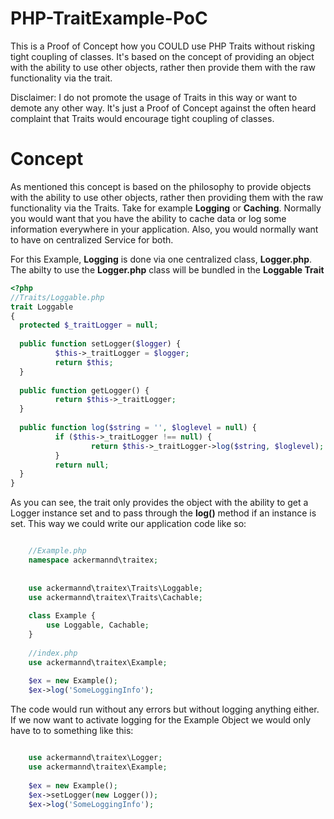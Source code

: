 PHP-TraitExample-PoC
====================

This is a Proof of Concept how you COULD use PHP Traits without risking tight coupling of classes. It's based on the concept of providing an object with the ability to use other objects, rather then provide them with the raw functionality via the trait.

Disclaimer: I do not promote the usage of Traits in this way or want to demote any other way. It's just a Proof of Concept against the often heard complaint that Traits would encourage tight coupling of classes. 

Concept
=======
As mentioned this concept is based on the philosophy to provide objects with the ability to use other objects, rather then providing them with the raw functionality via the Traits. Take for example __Logging__ or __Caching__. Normally you would want that you have the ability to cache data or log some information everywhere in your application. Also, you would normally want to have on centralized Service for both. 

For this Example, __Logging__ is done via one centralized class, __Logger.php__. 
The abilty to use the __Logger.php__ class will be bundled in the __Loggable Trait__
```php
<?php
//Traits/Loggable.php
trait Loggable 
{
  protected $_traitLogger = null;
  
  public function setLogger($logger) {
          $this->_traitLogger = $logger;
          return $this;
  }
  
  public function getLogger() {
          return $this->_traitLogger;
  }
  
  public function log($string = '', $loglevel = null) {
          if ($this->_traitLogger !== null) {
                  return $this->_traitLogger->log($string, $loglevel);    
          }
          return null;
  }        
}
```
As you can see, the trait only provides the object with the ability to get a Logger instance set and to pass through the __log()__ method if an instance is set. This way we could write our application code like so: 
```php

    //Example.php
    namespace ackermannd\traitex;
    
    
    use ackermannd\traitex\Traits\Loggable;
    use ackermannd\traitex\Traits\Cachable;
    
    class Example {
        use Loggable, Cachable;
    }
    
    //index.php
    use ackermannd\traitex\Example;
    
    $ex = new Example();
    $ex->log('SomeLoggingInfo');
```
The code would run without any errors but without logging anything either. If we now want to activate logging for the Example Object we would only have to to something like this: 
```php

    use ackermannd\traitex\Logger;
    use ackermannd\traitex\Example;
    
    $ex = new Example();
    $ex->setLogger(new Logger());
    $ex->log('SomeLoggingInfo');
```
